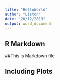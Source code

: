 ```yaml
---
title: "HelloWorld"
author: "Liston"
date: "20/12/2019"
output: word_document
---
```




## R Markdown

##This is Markdown file



## Including Plots



